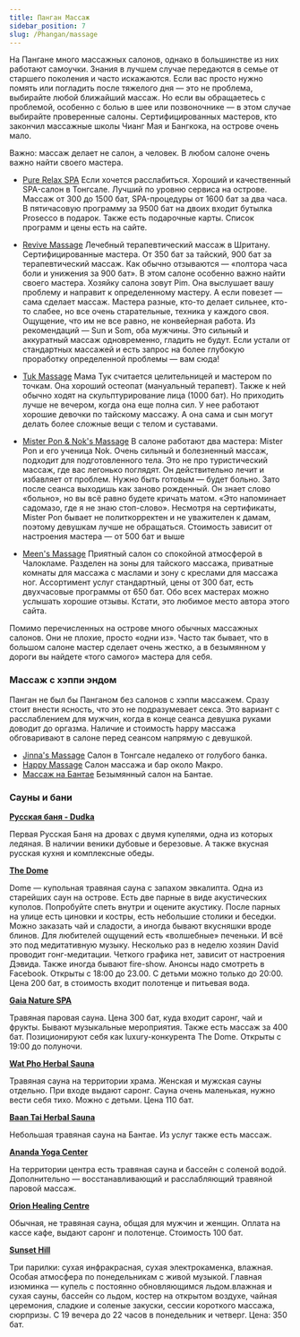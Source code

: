 ```yaml
---
title: Панган Массаж
sidebar_position: 7
slug: /Phangan/massage
---
```



На Пангане много массажных салонов, однако в большинстве из них работают самоучки. Знания в лучшем случае передаются в семье от старшего поколения и часто искажаются. Если вас просто нужно помять или погладить после тяжелого дня — это не проблема, выбирайте любой ближайший массаж. Но если вы обращаетесь с проблемой, особенно с болью в шее или позвоночнике — в этом случае выбирайте проверенные салоны. Сертифицированных мастеров, кто закончил массажные школы Чианг Мая и Бангкока, на острове очень мало.

Важно: массаж делает не салон, а человек. В любом салоне очень важно найти своего мастера.

- [Pure Relax SPA](https://goo.gl/maps/CFWpDaDDf1LFbUrW7) Если хочется расслабиться. Хороший и качественный SPA-салон в Тонгсале. Лучший по уровню сервиса на острове. Массаж от 300 до 1500 бат, SPA-процедуры от 1600 бат за два часа. В пятичасовую программу за 9500 бат на двоих входит бутылка Prosecco в подарок. Также есть подарочные карты. Список программ и цены есть на сайте.

- [Revive Massage](https://g.page/WatPhoCertified) Лечебный терапевтический массаж в Шритану. Сертифицированные мастера. От 350 бат за тайский, 900 бат за терапевтический массаж. Как обычно отзываются — «полтора часа боли и унижения за 900 бат». В этом салоне особенно важно найти своего мастера. Хозяйку салона зовут Pim. Она выслушает вашу проблему и направит к определенному мастеру. А если повезет — сама сделает массаж. Мастера разные, кто-то делает сильнее, кто-то слабее, но все очень старательные, техника у каждого своя. Ощущение, что им не все равно, не конвейерная работа. Из рекомендаций — Sun и Som, оба мужчины. Это сильный и аккуратный массаж одновременно, гладить не будут. Если устали от стандартных массажей и есть запрос на более глубокую проработку определенной проблемы — вам сюда!

- [Tuk Massage](https://goo.gl/maps/CWzAVL6ofHDx4UQe6) Мама Тук считается целительницей и мастером по точкам. Она хороший остеопат (мануальный терапевт). Также к ней обычно ходят на скульптурирование лица (1000 бат). Но приходить лучше не вечером, когда она еще полна сил. У нее работают хорошие девочки по тайскому массажу. А она сама и сын могут делать более сложные вещи с телом и суставами.


- [Mister Pon & Nok's Massage](https://goo.gl/maps/W8u328nrbuWyjLVr8) В салоне работают два мастера: Mister Pon и его ученица Nok. Очень сильный и болезненный массаж, подходит для подготовленного тела. Это не про туристический массаж, где вас легонько поглядят. Он действительно лечит и избавляет от проблем. Нужно быть готовым — будет больно. Зато после сеанса выходишь как заново рожденный. Он знает слово «больно», но вы всё равно будете кричать матом. «Это напоминает садомазо, где я не знаю стоп-слово». Несмотря на сертификаты, Mister Pon бывает не политкорректен и не уважителен к дамам, поэтому девушкам лучше не обращаться. Стоимость зависит от настроения мастера — от 500 бат и выше

- [Meen's Massage](https://goo.gl/maps/JUd18gPxhDZKjqiW8) Приятный салон со спокойной атмосферой в Чалокламе. Разделен на зоны для тайского массажа, приватные комнаты для массажа с маслами и зону с креслами для массажа ног. Ассортимент услуг стандартный, цены от 300 бат, есть двухчасовые программы от 650 бат. Обо всех мастерах можно услышать хорошие отзывы. Кстати, это любимое место автора этого сайта.



Помимо перечисленных на острове много обычных массажных салонов. Они не плохие, просто «одни из». Часто так бывает, что в большом салоне мастер сделает очень жестко, а в безымянном у дороги вы найдете «того самого» мастера для себя.

### Массаж с хэппи эндом

Панган не был бы Панганом без салонов с хэппи массажем. Сразу стоит внести ясность, что это не подразумевает секса. Это вариант с расслаблением для мужчин, когда в конце сеанса девушка руками доводит до оргазма. Наличие и стоимость happy массажа обговаривают в салоне перед сеансом напрямую с девушкой.

- [Jinna's Massage](https://goo.gl/maps/E4QjTEcUtiGeJozd8) Салон в Тонгсале недалеко от голубого банка.
- [Happy Massage](https://goo.gl/maps/a5kPEDKt4oJaDkg66) Салон массажа и бар около Макро.
- [Массаж на Бантае](https://goo.gl/maps/myWQGqLTgHLoPvhN8) Безымянный салон на Бантае.


### Сауны и бани

[**Русская баня - Dudka**](https://www.google.ru/maps/place/Dudka+bar/@9.7684241,99.9606058,17z/data=!3m1!4b1!4m5!3m4!1s0x305501c38c01738b:0xe70c165fa34a5e12!8m2!3d9.7684241!4d99.9627998?shorturl=1) 

Первая Русская Баня на дровах с двумя купелями, одна из которых ледяная.
В наличии веники дубовые и березовые. А также вкусная русская кухня и комплексные обеды.

[**The Dome**](https://goo.gl/maps/9BUcMNc49qREDEqj6) 

Dome — купольная травяная сауна с запахом эвкалипта. Одна из старейших саун на острове. Есть две парные в виде акустических куполов. Попробуйте спеть внутри и оцените акустику. После парных на улице есть циновки и костры, есть небольшие столики и беседки. Можно заказать чай и сладости, а иногда бывают вкусняшки вроде блинов. Для любителей ощущений есть «волшебные» печеньки. И всё это под медитативную музыку. Несколько раз в неделю хозяин David проводит гонг-медитации. Четкого графика нет, зависит от настроения Дэвида. Также иногда бывают fire-show. Анонсы надо смотреть в Facebook. Открыты с 18:00 до 23.00. С детьми можно только до 20:00. Цена 200 бат, в стоимость входит полотенце и питьевая вода.

[**Gaia Nature SPA**](https://goo.gl/maps/anmrcC9qvZcTqPm89) 

Травяная паровая сауна. Цена 300 бат, куда входит саронг, чай и фрукты. Бывают музыкальные мероприятия. Также есть массаж за 400 бат. Позиционируют себя как luxury-конкурента The Dome. Открыты с 19:00 до полуночи.

[**Wat Pho Herbal Sauna**](https://goo.gl/maps/Z3gHdgXGTLNRQPaM7) 

Травяная сауна на территории храма. Женская и мужская сауны отдельно. При входе выдают саронг. Сауна очень маленькая, нужно вести себя тихо. Можно с детьми. Цена 110 бат.

[**Baan Tai Herbal Sauna**](https://goo.gl/maps/BJtbYb9r5ewNNswc9) 

Небольшая травяная сауна на Бантае. Из услуг также есть массаж.

[**Ananda Yoga Center**](https://goo.gl/maps/Mz129dNcbxy4mMqe7) 

На территории центра есть травяная сауна и бассейн с соленой водой. Дополнительно — восстанавливающий и расслабляющий травяной паровой массаж.

[**Orion Healing Centre**](https://goo.gl/maps/9LJJUryXaN3uVXrM6) 

Обычная, не травяная сауна, общая для мужчин и женщин. Оплата на кассе кафе, выдают саронг и полотенце. Стоимость 100 бат.

[**Sunset Hill**](https://goo.gl/maps/Ei1XDRkqUz1Z8ohp7) 

Три парилки: сухая инфракрасная, сухая электрокаменка, влажная. Особая атмосфера по понедельникам с живой музыкой. Главная изюминка — купель с постоянно обновляющимся льдом.влажная и сухая сауны, бассейн со льдом, костер на открытом воздухе, чайная церемония, сладкие и соленые закуски, сессии короткого массажа, сюрпризы. С 19 вечера до 22 часов в понедельник и четверг. Цена: 350 бат.